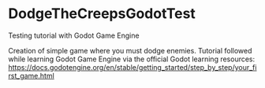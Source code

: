 # DodgeTheCreepsGodotTest
Testing tutorial with Godot Game Engine

Creation of simple game where you must dodge enemies. Tutorial followed while learning Godot Game Engine via the official Godot learning resources:
https://docs.godotengine.org/en/stable/getting_started/step_by_step/your_first_game.html
